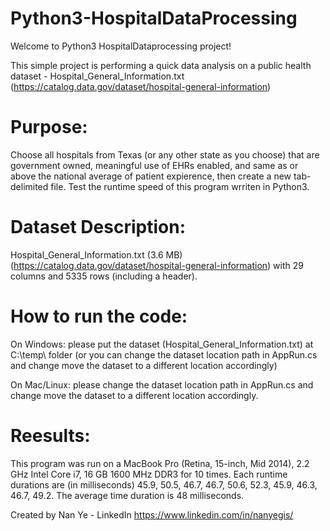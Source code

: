# Python3-HospitalDataProcessing
Welcome to Python3 HospitalDataprocessing project!


This simple project is performing a quick data analysis on a public health dataset - Hospital_General_Information.txt (https://catalog.data.gov/dataset/hospital-general-information)

# Purpose:
Choose all hospitals from Texas (or any other state as you choose) that are government owned, meaningful use of EHRs enabled, and same as or above the national average of patient expierence, then create a new tab-delimited file. Test the runtime speed of this program wrriten in Python3.

# Dataset Description:
Hospital_General_Information.txt (3.6 MB) (https://catalog.data.gov/dataset/hospital-general-information) with 29 columns and 5335 rows (including a header).

# How to run the code:


On Windows: please put the dataset (Hospital_General_Information.txt) at C:\temp\ folder (or you can change the dataset location path in AppRun.cs and change move the dataset to a different location accordingly)

On Mac/Linux: please change the dataset location path in AppRun.cs and change move the dataset to a different location accordingly.

# Reesults:
This program was run on a MacBook Pro (Retina, 15-inch, Mid 2014), 2.2 GHz Intel Core i7, 16 GB 1600 MHz DDR3 for 10 times.
Each runtime durations are (in milliseconds) 45.9, 50.5, 46.7, 46.7, 50.6, 52.3, 45.9, 46.3, 46.7, 49.2. The average time duration is 48 milliseconds.

Created by Nan Ye - LinkedIn https://www.linkedin.com/in/nanyegis/

